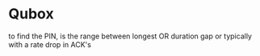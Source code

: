 # Qubox

to find the PIN, is the range between longest OR duration gap or typically with a rate drop in ACK's
